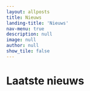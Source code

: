 ```yaml
---
layout: allposts
title: Nieuws
landing-title: 'Nieuws'
nav-menu: true
description: null
image: null
author: null
show_tile: false
---
```


<h1>Laatste nieuws</h1>
